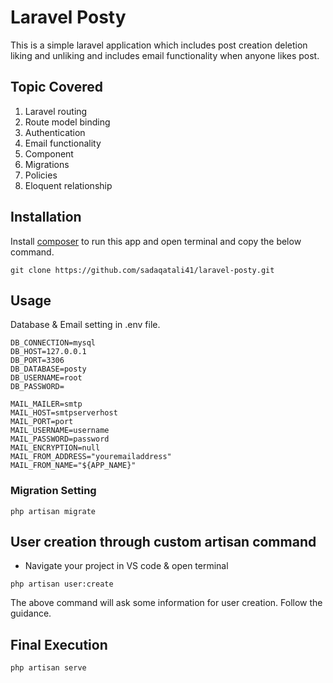 # Laravel Posty

This is a simple laravel application which includes post creation deletion liking and unliking and includes email functionality when anyone likes post.

## Topic Covered
1. Laravel routing
2. Route model binding
3. Authentication
4. Email functionality
5. Component
6. Migrations
7. Policies
8. Eloquent relationship 

## Installation

Install [composer](https://getcomposer.org/download/) to run this app and open terminal and copy the below command.

```
git clone https://github.com/sadaqatali41/laravel-posty.git
```

## Usage
Database & Email setting in .env file.
```
DB_CONNECTION=mysql
DB_HOST=127.0.0.1
DB_PORT=3306
DB_DATABASE=posty
DB_USERNAME=root
DB_PASSWORD=

MAIL_MAILER=smtp
MAIL_HOST=smtpserverhost
MAIL_PORT=port
MAIL_USERNAME=username
MAIL_PASSWORD=password
MAIL_ENCRYPTION=null
MAIL_FROM_ADDRESS="youremailaddress"
MAIL_FROM_NAME="${APP_NAME}"
```
### Migration Setting
```
php artisan migrate
```
## User creation through custom artisan command
- Navigate your project in VS code & open terminal
```
php artisan user:create
```
The above command will ask some information for user creation. Follow the guidance.
## Final Execution
```
php artisan serve
```